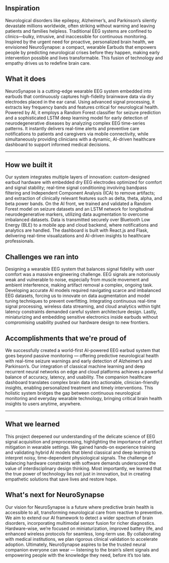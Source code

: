 
## Inspiration

Neurological disorders like epilepsy, Alzheimer’s, and Parkinson’s silently devastate millions worldwide, often striking without warning and leaving patients and families helpless. Traditional EEG systems are confined to clinics—bulky, intrusive, and inaccessible for continuous monitoring. Inspired by the urgent need for proactive, personalized brain health, we envisioned NeuroSynapse: a compact, wearable Earbuds that empowers people by predicting neurological crises before they happen, making early intervention possible and lives transformable. This fusion of technology and empathy drives us to redefine brain care.



## What it does

NeuroSynapse is a cutting-edge wearable EEG system embedded into earbuds that continuously captures high-fidelity brainwave data via dry electrodes placed in the ear canal. Using advanced signal processing, it extracts key frequency bands and features critical for neurological health. Powered by AI, it employs a Random Forest classifier for seizure prediction and a sophisticated LSTM deep learning model for early detection of neurodegenerative diseases by analyzing complex EEG time-series patterns. It instantly delivers real-time alerts and preventive care notifications to patients and caregivers via mobile connectivity, while simultaneously providing clinicians with a dynamic, AI-driven healthcare dashboard to support informed medical decisions.

---

## How we built it

Our system integrates multiple layers of innovation: custom-designed earbud hardware with embedded dry EEG electrodes optimized for comfort and signal stability; real-time signal conditioning involving bandpass filtering and Independent Component Analysis (ICA) to remove artifacts; and extraction of clinically relevant features such as delta, theta, alpha, and beta power bands. On the AI front, we trained and validated a Random Forest model on seizure datasets and an LSTM network for longitudinal neurodegenerative markers, utilizing data augmentation to overcome imbalanced datasets. Data is transmitted securely over Bluetooth Low Energy (BLE) to a mobile app and cloud backend, where notifications and analytics are handled. The dashboard is built with React.js and Flask, delivering real-time visualizations and AI-driven insights to healthcare professionals.



## Challenges we ran into

Designing a wearable EEG system that balances signal fidelity with user comfort was a massive engineering challenge. EEG signals are notoriously weak and vulnerable to noise, especially from muscle movement and ambient interference, making artifact removal a complex, ongoing task. Developing accurate AI models required navigating scarce and imbalanced EEG datasets, forcing us to innovate on data augmentation and model tuning techniques to prevent overfitting. Integrating continuous real-time signal processing, wireless data streaming, and cloud analytics within tight latency constraints demanded careful system architecture design. Lastly, miniaturizing and embedding sensitive electronics inside earbuds without compromising usability pushed our hardware design to new frontiers.



## Accomplishments that we're proud of

We successfully created a world-first AI-powered EEG earbud system that goes beyond passive monitoring — offering predictive neurological health with real-time seizure warnings and early detection of Alzheimer’s and Parkinson’s. Our integration of classical machine learning and deep recurrent neural networks on edge and cloud platforms achieves a powerful balance of accuracy, latency, and usability. The companion healthcare dashboard translates complex brain data into actionable, clinician-friendly insights, enabling personalized treatment and timely interventions. This holistic system bridges the gap between continuous neurological monitoring and everyday wearable technology, bringing critical brain health insights to users anytime, anywhere.

---

## What we learned

This project deepened our understanding of the delicate science of EEG signal acquisition and preprocessing, highlighting the importance of artifact mitigation in wearable settings. We gained hands-on experience training and validating hybrid AI models that blend classical and deep learning to interpret noisy, time-dependent physiological signals. The challenge of balancing hardware constraints with software demands underscored the value of interdisciplinary design thinking. Most importantly, we learned that the true power of technology lies not just in innovation, but in creating empathetic solutions that save lives and restore hope.


## What's next for NeuroSynapse

Our vision for NeuroSynapse is a future where predictive brain health is accessible to all, transforming neurological care from reactive to preventive. We aim to extend our AI framework to detect a wider spectrum of brain disorders, incorporating multimodal sensor fusion for richer diagnostics. Hardware-wise, we’re focused on miniaturization, improved battery life, and enhanced wireless protocols for seamless, long-term use. By collaborating with medical institutions, we plan rigorous clinical validation to accelerate adoption. Ultimately, NeuroSynapse aspires to be the trusted neural companion everyone can wear — listening to the brain’s silent signals and empowering people with the knowledge they need, before it’s too late.


